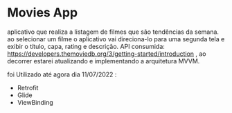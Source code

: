 # Movies App

aplicativo que realiza a listagem de filmes que são tendências da semana. 
ao selecionar um filme o aplicativo vai direciona-lo para uma segunda tela e exibir o título, capa, rating e descrição.
API consumida: https://developers.themoviedb.org/3/getting-started/introduction , ao decorrer estarei atualizando e implementando a arquitetura MVVM.

foi Utilizado até agora dia 11/07/2022 :

- Retrofit 
- Glide
- ViewBinding
